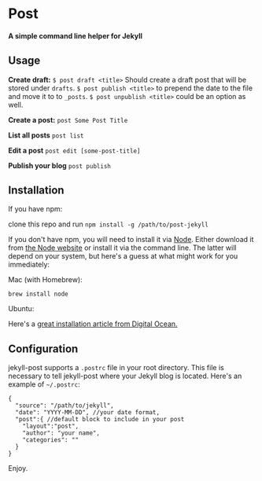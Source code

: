 # Post

#### A simple command line helper for Jekyll

## Usage

__Create draft:__
`$ post draft <title>` Should create a draft post that will be stored under `drafts`. `$ post publish <title>` to prepend the date to the file and move it to to `_posts`. `$ post unpublish <title>` could be an option as well.


__Create a post:__
`post Some Post Title`

__List all posts__
`post list`

__Edit a post__
`post edit [some-post-title]`

__Publish your blog__
`post publish`

## Installation

If you have npm:

clone this repo and run
`npm install -g /path/to/post-jekyll`

If you don't have npm, you will need to install it via [Node](http://nodejs.org/). Either download it from [the Node website](http://nodejs.org/) or install it via the command line. The latter will depend on your system, but here's a guess at what might work for you immediately:

Mac (with Homebrew):

`brew install node`

Ubuntu:

Here's a [great installation article from Digital Ocean.][do]

[do]: https://www.digitalocean.com/community/tutorials/how-to-install-node-js-on-an-ubuntu-14-04-server

## Configuration

jekyll-post supports a `.postrc` file in your root directory. This file is necessary to tell jekyll-post where your Jekyll blog is located. Here's an example of `~/.postrc`:

```
{
  "source": "/path/to/jekyll",
  "date": "YYYY-MM-DD", //your date format,
  "post":{ //default block to include in your post
  	"layout":"post",
  	"author": "your name",
  	"categories": ""
  } 
}
```

Enjoy.
